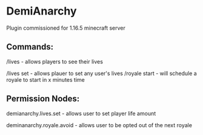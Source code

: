 # DemiAnarchy
Plugin commissioned for 1.16.5 minecraft server

<h2>Commands:</h2>
/lives - allows players to see their lives

/lives set <username> <amount> - allows plauer to set any user's lives
  /royale start <minutes> - will schedule a royale to start in x minutes time

<h2>Permission Nodes:</h2>
demianarchy.lives.set - allows user to set player life amount

deminanarchy.royale.avoid - allows user to be opted out of the next royale
